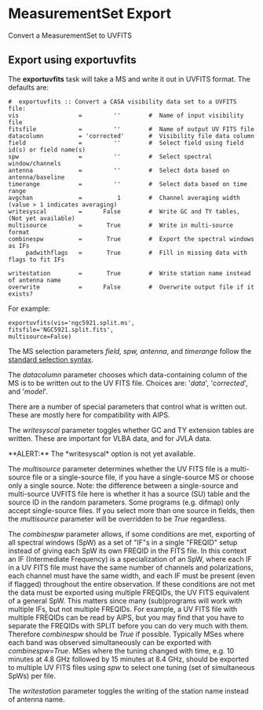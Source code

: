 

# MeasurementSet Export 

Convert a MeasurementSet to UVFITS

## Export using exportuvfits

The **exportuvfits** task will take a MS and write it out in UVFITS format. The defaults are:

```
#  exportuvfits :: Convert a CASA visibility data set to a UVFITS file:
vis                 =         ''        #  Name of input visibility file
fitsfile            =         ''        #  Name of output UV FITS file
datacolumn          = 'corrected'       #  Visibility file data column
field               =         ''        #  Select field using field id(s) or field name(s)
spw                 =         ''        #  Select spectral window/channels
antenna             =         ''        #  Select data based on antenna/baseline
timerange           =         ''        #  Select data based on time range
avgchan             =          1        #  Channel averaging width (value > 1 indicates averaging)
writesyscal         =      False        #  Write GC and TY tables, (Not yet available)
multisource         =       True        #  Write in multi-source format
combinespw          =       True        #  Export the spectral windows as IFs
     padwithflags   =       True        #  Fill in missing data with flags to fit IFs

writestation        =       True        #  Write station name instead of antenna name
overwrite           =      False        #  Overwrite output file if it exists?
```

For example:

```
exportuvfits(vis='ngc5921.split.ms',
fitsfile='NGC5921.split.fits',
multisource=False)
```

 

The MS selection parameters *field, spw, antenna*, and *timerange* follow the [standard selection syntax](https://casa.nrao.edu/casadocs-devel/stable/calibration-and-visibility-data/data-selection-in-a-measurementset).

The *datacolumn* parameter chooses which data-containing column of the MS is to be written out to the UV FITS file. Choices are: '*data*', '*corrected*', and '*model*'.

There are a number of special parameters that control what is written out. These are mostly here for compatibility with AIPS.

The *writesyscal* parameter toggles whether GC and TY extension tables are written. These are important for VLBA data, and for JVLA data.

<div class="alert alert-warning">
**ALERT:** The *writesyscal* option is not yet available.
</div>

The *multisource* parameter determines whether the UV FITS file is a multi-source file or a single-source file, if you have a single-source MS or choose only a single source. Note: the difference between a single-source and multi-source UVFITS file here is whether it has a source (SU) table and the source ID in the random parameters. Some programs (e.g. difmap) only accept single-source files. If you select more than one source in fields, then the *multisource* parameter will be overridden to be *True* regardless.

The *combinespw* parameter allows, if some conditions are met, exporting of all spectral windows (SpW) as a set of \"IF\"s in a single \"FREQID\" setup instead of giving each SpW its own FREQID in the FITS file. In this context an IF (Intermediate Frequency) is a specialization of an SpW, where each IF in a UV FITS file must have the same number of channels and polarizations, each channel must have the same width, and each IF must be present (even if flagged) throughout the entire observation. If these conditions are not met the data must be exported using multiple FREQIDs, the UV FITS equivalent of a general SpW. This matters since many (sub)programs will work with multiple IFs, but not multiple FREQIDs. For example, a UV FITS file with multiple FREQIDs can be read by AIPS, but you may find that you have to separate the FREQIDs with SPLIT before you can do very much with them. Therefore *combinespw* should be *True* if possible. Typically MSes where each band was observed simultaneously can be exported with *combinespw=True*. MSes where the tuning changed with time, e.g. 10 minutes at 4.8 GHz followed by 15 minutes at 8.4 GHz, should be exported to multiple UV FITS files using *spw* to select one tuning (set of simultaneous SpWs) per file.

The *writestation* parameter toggles the writing of the station name instead of antenna name.

